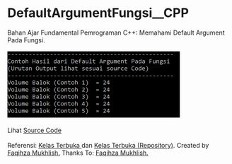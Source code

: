 # DefaultArgumentFungsi__CPP
Bahan Ajar Fundamental Pemrograman C++: Memahami Default Argument Pada Fungsi.<br><br>
<img src="https://github.com/RizkyKhapidsyah/DefaultArgumentFungsi__CPP/blob/master/Result/001.PNG"><br><br>
Lihat <a href="https://github.com/RizkyKhapidsyah/DefaultArgumentFungsi__CPP/blob/master/Source.cpp">Source Code</a><br><br>
Referensi: <a href="https://www.youtube.com/user/faqihzamukhlish"> Kelas Terbuka </a> dan <a href="https://github.com/kelasterbuka"> Kelas Terbuka (Repository)</a>. Created by <a href="https://github.com/faqihza">Faqihza Mukhlish.</a> Thanks To: <a href="https://www.youtube.com/channel/UCRGHjysoCemh4y7tCJQs30w/about">Faqihza Mukhlish.</a>
